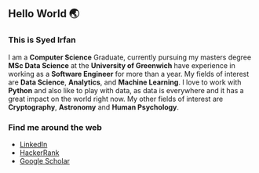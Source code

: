 ## Hello World 🌏
### This is Syed Irfan
I am a **Computer Science** Graduate, currently pursuing my masters degree **MSc Data Science** at the **University of Greenwich** have experience in working as a **Software Engineer** for more than a year. My fields of interest are **Data Science**, **Analytics**, and **Machine Learning**. I love to work with **Python** and also like to play with data, as data is everywhere and it has a great impact on the world right now. My other fields of interest are **Cryptography**, **Astronomy** and **Human Psychology**.


### Find me around the web
- [LinkedIn](https://www.linkedin.com/in/syedirfanx/)
- [HackerRank](https://www.hackerrank.com/syedirfanx)
- [Google Scholar](https://scholar.google.com/citations?user=MG9ta8wAAAAJ&hl=en)
<!-- [![LinkedIn](https://img.shields.io/badge/LinkedIn-%230077B5.svg?&style=for-the-badge&logo=linkedin&logoColor=white)](https://www.linkedin.com/in/syedirfanx/)
[![Dev](https://img.shields.io/badge/-Hackerrank-2EC866?style=for-the-badge&logo=HackerRank&logoColor=white)](https://www.hackerrank.com/syedirfanx) -->
